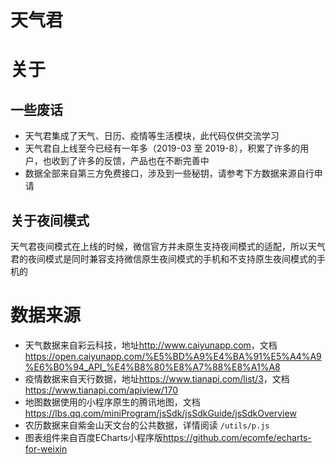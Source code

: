 <h1><strong>天气君</strong></h1>

# 关于
## 一些废话
- 天气君集成了天气、日历、疫情等生活模块，此代码仅供交流学习
- 天气君自上线至今已经有一年多（2019-03 至 2019-8），积累了许多的用户，也收到了许多的反馈，产品也在不断完善中
- 数据全部来自第三方免费接口，涉及到一些秘钥，请参考下方数据来源自行申请
## 关于夜间模式
天气君夜间模式在上线的时候，微信官方并未原生支持夜间模式的适配，所以天气君的夜间模式是同时兼容支持微信原生夜间模式的手机和不支持原生夜间模式的手机的

# 数据来源
- 天气数据来自彩云科技，地址<a href="http://www.caiyunapp.com">http://www.caiyunapp.com</a>，文档<a href="https://open.caiyunapp.com/%E5%BD%A9%E4%BA%91%E5%A4%A9%E6%B0%94_API_%E4%B8%80%E8%A7%88%E8%A1%A8">https://open.caiyunapp.com/%E5%BD%A9%E4%BA%91%E5%A4%A9%E6%B0%94_API_%E4%B8%80%E8%A7%88%E8%A1%A8</a>
- 疫情数据来自天行数据，地址<a href="https://www.tianapi.com/list/3">https://www.tianapi.com/list/3</a>，文档<a href="https://www.tianapi.com/apiview/170">https://www.tianapi.com/apiview/170</a>
- 地图数据使用的小程序原生的腾讯地图，文档<a href="https://lbs.qq.com/miniProgram/jsSdk/jsSdkGuide/jsSdkOverview">https://lbs.qq.com/miniProgram/jsSdk/jsSdkGuide/jsSdkOverview</a>
- 农历数据来自紫金山天文台的公共数据，详情阅读 `/utils/p.js`
- 图表组件来自百度ECharts小程序版<a href="https://github.com/ecomfe/echarts-for-weixin">https://github.com/ecomfe/echarts-for-weixin</a>
